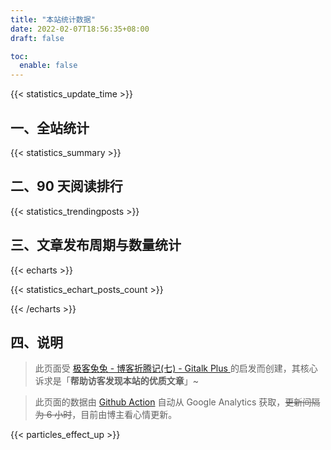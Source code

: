 ```yaml
---
title: "本站统计数据"
date: 2022-02-07T18:56:35+08:00
draft: false

toc:
  enable: false
---
```


{{< statistics_update_time  >}}

## 一、全站统计

{{< statistics_summary  >}}

## 二、90 天阅读排行

{{< statistics_trendingposts  >}}


<!-- 由于主题异步加载的原因，此处的 echarts 图表无法正常显示，暂时注释掉。 -->

## 三、文章发布周期与数量统计


{{< echarts >}}

{{< statistics_echart_posts_count >}}

{{< /echarts >}}


## 四、说明

>此页面受 [极客兔兔 - 博客折腾记(七) - Gitalk Plus ](https://geektutu.com/post/blog-experience-7.html) 的启发而创建，其核心诉求是「**帮助访客发现本站的优质文章**」~

>此页面的数据由 [Github Action](https://github.com/ryan4yin/thiscute.world/blob/main/.github/workflows/main.yaml) 自动从 Google Analytics 获取，~~更新间隔为 6 小时~~，目前由博主看心情更新。


{{< particles_effect_up  >}}
